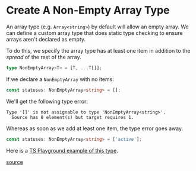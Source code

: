 # Create A Non-Empty Array Type

An array type (e.g. `Array<string>`) by default will allow an empty array. We
can define a custom array type that does static type checking to ensure arrays
aren't declared as empty.

To do this, we specify the array type has at least one item in addition to the
_spread_ of the rest of the array.

```typescript
type NonEmptyArray<T> = [T, ...T[]];
```

If we declare a `NonEmptyArray` with no items:

```typescript
const statuses: NonEmptyArray<string> = [];
```

We'll get the following type error:

```
Type '[]' is not assignable to type 'NonEmptyArray<string>'.
  Source has 0 element(s) but target requires 1.
```

Whereas as soon as we add at least one item, the type error goes away.

```typescript
const statuses: NonEmptyArray<string> = ['active'];
```

Here is a [TS Playground example of this type](https://www.typescriptlang.org/play?#code/C4TwDgpgBAcg9gOwKIFsygIICcsEMQA8AKgHxQC8UA2kQDRQB0TRVAuqwNwBQXAxogGdgUCGlABlYLmABXARAEAuWIlToQ2PISFYAlggDmZSm259BwodLkLl8ZGI058BHfqMVqAcly9gugDcIL04gA).

[source](https://twitter.com/he_zhenghao/status/1583557892480778240)
